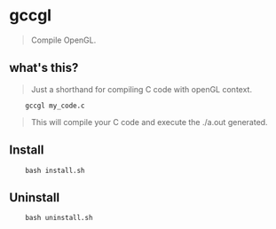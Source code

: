 # gccgl
> Compile OpenGL.

## what's this?
> Just a shorthand for compiling C code with openGL context.
        
        gccgl my_code.c

> This will compile your C code and execute the ./a.out generated.

## Install
        
        bash install.sh

## Uninstall

        bash uninstall.sh

